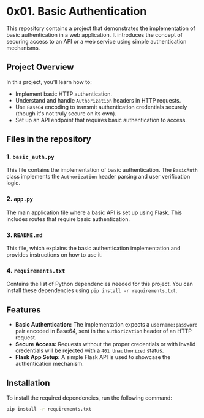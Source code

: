 # 0x01. Basic Authentication

This repository contains a project that demonstrates the implementation of basic authentication in a web application. It introduces the concept of securing access to an API or a web service using simple authentication mechanisms.

## Project Overview

In this project, you'll learn how to:

- Implement basic HTTP authentication.
- Understand and handle `Authorization` headers in HTTP requests.
- Use `Base64` encoding to transmit authentication credentials securely (though it's not truly secure on its own).
- Set up an API endpoint that requires basic authentication to access.

## Files in the repository

### 1. **`basic_auth.py`**

This file contains the implementation of basic authentication. The `BasicAuth` class implements the `Authorization` header parsing and user verification logic.

### 2. **`app.py`**

The main application file where a basic API is set up using Flask. This includes routes that require basic authentication.

### 3. **`README.md`**

This file, which explains the basic authentication implementation and provides instructions on how to use it.

### 4. **`requirements.txt`**

Contains the list of Python dependencies needed for this project. You can install these dependencies using `pip install -r requirements.txt`.

## Features

- **Basic Authentication:** The implementation expects a `username:password` pair encoded in Base64, sent in the `Authorization` header of an HTTP request.
- **Secure Access:** Requests without the proper credentials or with invalid credentials will be rejected with a `401 Unauthorized` status.
- **Flask App Setup:** A simple Flask API is used to showcase the authentication mechanism.

## Installation

To install the required dependencies, run the following command:

```bash
pip install -r requirements.txt

